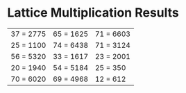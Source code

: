 # Lattice Multiplication Results

|   |   |   |
|---|---|---|
| 37 = 2775 | 65 = 1625 | 71 = 6603 |
| 25 = 1100 | 74 = 6438 | 71 = 3124 |
| 56 = 5320 | 33 = 1617 | 23 = 2001 |
| 20 = 1940 | 54 = 5184 | 25 = 350 |
| 70 = 6020 | 69 = 4968 | 12 = 612 |
